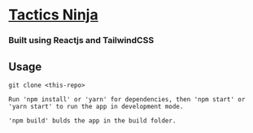 # [Tactics Ninja](https://tactics.ninja)

### Built using Reactjs and TailwindCSS 

## Usage

```
git clone <this-repo>

Run 'npm install' or 'yarn' for dependencies, then 'npm start' or 'yarn start' to run the app in development mode. 

'npm build' bulds the app in the build folder.
```
